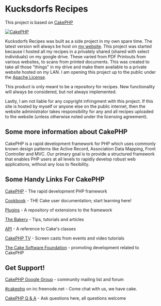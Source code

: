 Kucksdorfs Recipes
=======
This project is based on [CakePHP](http://www.cakephp.org)

[![CakePHP](http://cakephp.org/img/cake-logo.png)](http://www.cakephp.org)

Kucksdorfs Recipes was built as a side project in my own spare time. The latest version will always be host on [my website](http://www.kucksdorfs.com).
This project was started because I hosted all my recipes in a privately shared (shared with select individuals) on my google drive. These varied from PDF Printouts from various websites, to scans from printed documents.
This was created to take all those "things" in my drive and make them available to a private website hosted on my LAN. I am opening this project up to the public under the [Apache License](http://www.apache.org/licenses/LICENSE-2.0.txt).

This product is only meant to be a repository for recipes. New functionality will always be considered, but not always implemented.

Lastly, I am not liable for any copyright infringment with this project. If this site is hosted by myself or anyone else on the public internet, then the website administrator takes responsibility for any and all recipes uploaded to the website (unless otherwise noted under the licensing agreement).

Some more information about CakePHP
----------------

CakePHP is a rapid development framework for PHP which uses commonly known design patterns like Active Record, Association Data Mapping, Front Controller and MVC.
Our primary goal is to provide a structured framework that enables PHP users at all levels to rapidly develop robust web applications, without any loss to flexibility.

Some Handy Links For CakePHP
----------------

[CakePHP](http://www.cakephp.org) - The rapid development PHP framework

[Cookbook](http://book.cakephp.org) - THE Cake user documentation; start learning here!

[Plugins](http://plugins.cakephp.org/) - A repository of extensions to the framework

[The Bakery](http://bakery.cakephp.org) - Tips, tutorials and articles

[API](http://api.cakephp.org) - A reference to Cake's classes

[CakePHP TV](http://tv.cakephp.org) - Screen casts from events and video tutorials

[The Cake Software Foundation](http://cakefoundation.org/) - promoting development related to CakePHP

Get Support!
------------

[CakePHP Google Group](http://groups.google.com/group/cake-php) - community mailing list and forum

[#cakephp](http://webchat.freenode.net/?channels=#cakephp) on irc.freenode.net - Come chat with us, we have cake.

[CakePHP Q & A](http://ask.cakephp.org/) - Ask questions here, all questions welcome
